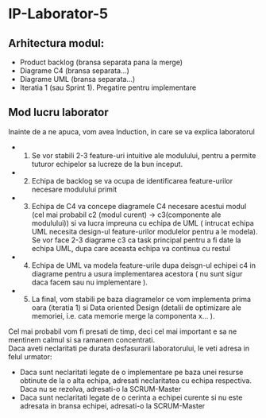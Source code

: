 # IP-Laborator-5
## Arhitectura modul: 

* Product backlog (bransa separata pana la merge)
* Diagrame C4 (bransa separata...)
* Diagrame UML (bransa separata...)
* Iteratia 1 (sau Sprint 1). Pregatire pentru implementare


## Mod lucru laborator

Inainte de a ne apuca, vom avea Induction, in care se va explica laboratorul
* 1. Se vor stabili 2-3 feature-uri intuitive ale modulului, pentru a permite tuturor echipelor sa lucreze de la bun inceput.
* 2. Echipa de backlog se va ocupa de identificarea feature-urilor necesare modulului primit
* 3. Echipa de C4 va concepe diagramele C4 necesare acestui modul (cel mai probabil c2 (modul curent) -> c3(componente ale modulului)) si va lucra impreuna cu echipa de UML ( intrucat echipa UML necesita design-ul feature-urilor modulelor pentru a le modela). Se vor face 2-3 diagrame c3 ca task principal pentru a fi date la echipa UML, dupa care aceasta echipa va continua cu restul
* 4. Echipa de UML va modela feature-urile dupa deisgn-ul echipei c4 in diagrame pentru a usura implementarea acestora ( nu sunt sigur daca facem sau nu implementare ).
* 5. La final, vom stabili pe baza diagramelor ce vom implementa prima oara (iteratia 1) si Data oriented Design (detalii de optimizare ale memoriei, i.e. cata memorie merge la componenta x... ).

Cel mai probabil vom fi presati de timp, deci cel mai important e sa ne mentinem calmul si sa ramanem concentrati.\
Daca aveti neclaritati pe durata desfasurarii laboratorului, le veti adresa in felul urmator:
* Daca sunt neclaritati legate de o implementare pe baza unei resurse obtinute de la o alta echipa, adresati neclaritatea cu echipa respectiva. Daca nu se rezolva, adresati-o la SCRUM-Master
* Daca sunt neclaritati legate de o cerinta a echipei curente si nu este adresata in bransa echipei, adresati-o la SCRUM-Master
